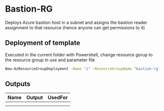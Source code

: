 # Bastion-RG

Deploys Azure bastion host in a subnet and assigns the bastion reader assignment to that resource (hence anyone can get permissions to it)
## Deployment of template 

Executed in the current folder with Powershell, change resource gorup to the resource group in use and parameter file

```bash
New-AzResourceGroupDeployment -Name "1" -ResourceGroupName "bastion-rg" -Mode Incremental -TemplateParameterFile .\azuredeploy.parameters.json -TemplateFile .\azureDeploy.json -Verbose
```

## Outputs
| Name  | Output | UsedFor |
| ------------- | ------------- | ------------- |
|    |    |   |
|   |   |  |



